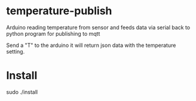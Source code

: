 # temperature-publish

Arduino reading temperature from sensor and feeds data via serial back to python program for publishing to mqtt

Send a "T" to the arduino it will return json data with the temperature setting.


# Install

sudo ./install
